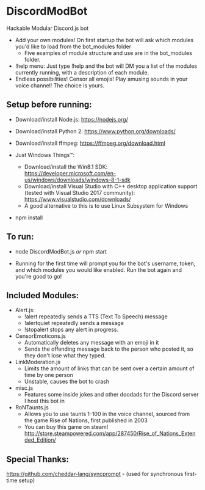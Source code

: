 # DiscordModBot
Hackable Modular Discord.js bot
 * Add your own modules! On first startup the bot will ask which modules you'd like to load from the bot_modules folder
   * Five examples of module structure and use are in the bot_modules folder.
 * !help menu: Just type !help and the bot will DM you a list of the modules currently running, with a description of each module.
 * Endless possibilities! Censor all emojis! Play amusing sounds in your voice channel! The choice is yours.

## Setup before running:

* Download/install Node.js: https://nodejs.org/

* Download/install Python 2: https://www.python.org/downloads/

* Download/install ffmpeg: https://ffmpeg.org/download.html

* Just Windows Things™:
  * Download/install the Win8.1 SDK: https://developer.microsoft.com/en-us/windows/downloads/windows-8-1-sdk
  * Download/install Visual Studio with C++ desktop application support (tested with Visual Studio 2017 community): https://www.visualstudio.com/downloads/
  * A good alternative to this is to use Linux Subsystem for Windows
  
* npm install
  
## To run:

* node DiscordModBot.js *or* npm start

* Running for the first time will prompt you for the bot's username, token, and which modules you would like enabled. Run the bot again and you're good to go!

## Included Modules:

* Alert.js: 
  * !alert repeatedly sends a TTS (Text To Speech) message
  * !alertquiet repeatedly sends a message
  * !stopalert stops any alert in progress.
* CensorEmoticons.js
  * Automatically deletes any message with an emoji in it
  * Sends the offending message back to the person who posted it, so they don't lose what they typed.
* LinkModeration.js
  * Limits the amount of links that can be sent over a certain amount of time by one person
  * Unstable, causes the bot to crash
* misc.js
  * Features some inside jokes and other doodads for the Discord server I host this bot in
* RoNTaunts.js
  * Allows you to use taunts 1-100 in the voice channel, sourced from the game Rise of Nations, first published in 2003
  * You can buy this game on steam! http://store.steampowered.com/app/287450/Rise_of_Nations_Extended_Edition/


## Special Thanks:

https://github.com/cheddar-lang/syncprompt - (used for synchronous first-time setup)
